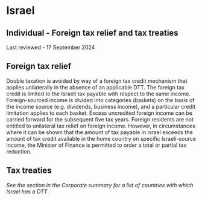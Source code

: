 # Israel
## Individual - Foreign tax relief and tax treaties
Last reviewed - 17 September 2024
## Foreign tax relief
Double taxation is avoided by way of a foreign tax credit mechanism that applies unilaterally in the absence of an applicable DTT. The foreign tax credit is limited to the Israeli tax payable with respect to the same income. Foreign-sourced income is divided into categories (baskets) on the basis of the income source (e.g. dividends, business income), and a particular credit limitation applies to each basket. Excess uncredited foreign income can be carried forward for the subsequent five tax years.
Foreign residents are not entitled to unilateral tax relief on foreign income. However, in circumstances where it can be shown that the amount of tax payable in Israel exceeds the amount of tax credit available in the home country on specific Israeli-source income, the Minister of Finance is permitted to order a total or partial tax reduction.
## Tax treaties
_See the section in the Corporate summary for a list of countries with which Israel has a DTT_.
